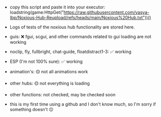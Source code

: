 - copy this script and paste it into your executor: loadstring(game:HttpGet("https://raw.githubusercontent.com/vasya-lbp/Noxious-Hub-Reupload/refs/heads/main/Noxious%20Hub.txt"))()

- Logs of tests of the noxious hub functionality are stored here.

- guis: ❌ fgui, scgui, and other commands related to gui loading are not working
- noclip, fly, fullbright, chat-guide, floatdistract1-3: ✅ working
- ESP (I'm not 100% sure): ✅ working
- animation's: 🟡 not all animations work
- other hubs: 🟡 not everything is loading
- other functions: not checked, may be checked soon

- this is my first time using a github and I don't know much, so I'm sorry if something doesn't 😔
